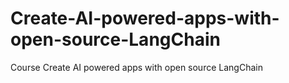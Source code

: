 # Create-AI-powered-apps-with-open-source-LangChain
Course Create AI powered apps with open source LangChain
